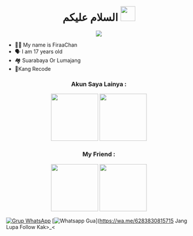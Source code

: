 <h1 align="center">السلام عليكم <img src="https://user-images.githubusercontent.com/1303154/88677602-1635ba80-d120-11ea-84d8-d263ba5fc3c0.gif" width="40px" alt=""><br></h1>
<p align="center">

<img src="https://telegra.ph/file/d762fe53abea6fa66a29d.jpg" />
</p>

<p align="center">

- 👩‍🦰 My name is FiraaChan
- 🗣️ I am 17 years old 
- 🏘️ Suarabaya Or Lumajang 
- 📌Kang Recode


<h3 align="center">Akun Saya Lainya :</h3>
<p align="center">
<a href="https://github.com/FiraaChan"><img src="https://github.com/FiraaChan.png?size=128" height="128" width="128" /></a>
<a href="https://github.com/Firaachanzz"><img src="https://github.com/Firaachanzz.png?size=128" height="128" width="128" /></a>
</p>

<h3 align="center">My Friend :</h3>
<p align="center">
<a href="https://github.com/hadiofc"><img src="https://github.com/hadiofc.png?size=128" height="128" width="128" /></a>
<a href="https://github.com/imellChannX"><img src="https://github.com/imellChannX.png?size=128" height="128" width="128" /></a>
</p>

[![Grup WhatsApp](https://img.shields.io/badge/WhatsApp%20Group%201-25D366?style=for-the-badge&logo=whatsapp&logoColor=white)](https://chat.whatsapp.com/EAMAuySd2Da3cUCYAvfVMQ)
[![Whatsapp Gua](https://img.shields.io/badge/WhatsApp%20GUA-25D366?style=for-the-badge&logo=whatsapp&logoColor=white)](https://wa.me/6283830815715
Jang Lupa Follow Kak>_<

